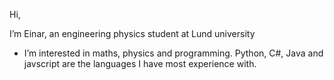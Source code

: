 Hi, 

I’m Einar, an engineering physics student at Lund university
- I’m interested in maths, physics and programming. Python, C#, Java and javscript  are the languages I have most experience with.
